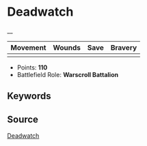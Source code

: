 # Deadwatch

__


| Movement | Wounds | Save | Bravery |
|:--------:|:------:|:----:|:-------:|
|  |  |  |  |

* Points: **110**
* Battlefield Role: **Warscroll Battalion**

## Keywords



## Source

[Deadwatch](https://wahapedia.ru/aos3/factions/flesh-eater-courts/Deadwatch)
